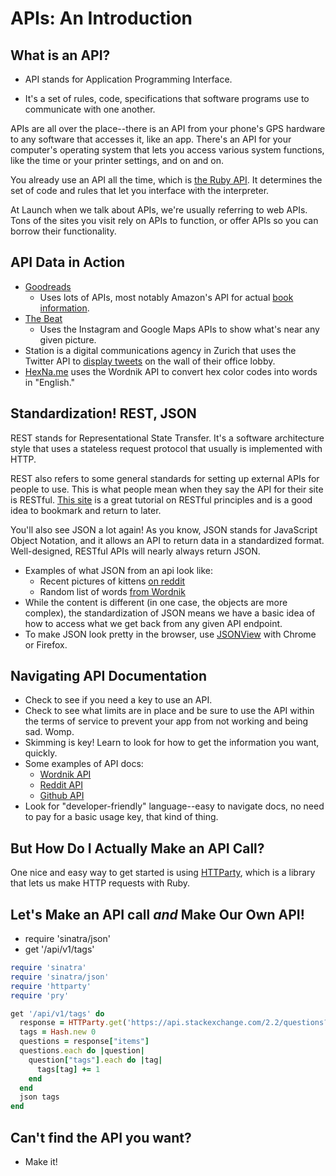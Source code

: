 # APIs: An Introduction

## What is an API?

  * API stands for Application Programming Interface.

  * It's a set of rules, code, specifications that software programs use to communicate with one another. 

APIs are all over the place--there is an API from your phone's GPS hardware to any software that accesses it, like an app. There's an API for your computer's operating system that lets you access various system functions, like the time or your printer settings, and on and on. 

You already use an API all the time, which is [the Ruby API](http://ruby-doc.org/stdlib-2.2.2). It determines the set of code and rules that let you interface with the interpreter.

At Launch when we talk about APIs, we're usually referring to web APIs. Tons of the sites you visit rely on APIs to function, or offer APIs so you can borrow their functionality.

## API Data in Action

- [Goodreads](http://www.goodreads.com)
  - Uses lots of APIs, most notably Amazon's API for actual [book information](https://www.goodreads.com/book/show/17351332-you-are-not-dead).
- [The Beat](http://sm.rutgers.edu/thebeat/?q=boston)
  - Uses the Instagram and Google Maps APIs to show what's near any given picture.
- Station is a digital communications agency in Zurich that uses the Twitter API to [display tweets](http://station.ch/about/live/) on the wall of their office lobby.
- [HexNa.me](http://hexna.me/) uses the Wordnik API to convert hex color codes into words in "English."

## Standardization! REST, JSON

REST stands for Representational State Transfer. It's a software architecture style that uses a stateless request protocol that usually is implemented with HTTP. 

REST also refers to some general standards for setting up external APIs for people to use. This is what people mean when they say the API for their site is RESTful. [This site](http://www.restapitutorial.com/lessons/whatisrest.html) is a great tutorial on RESTful principles and is a good idea to bookmark and return to later.

You'll also see JSON a lot again! As you know, JSON stands for JavaScript Object Notation, and it allows an API to return data in a standardized format. Well-designed, RESTful APIs will nearly always return JSON.
- Examples of what JSON from an api look like:
  - Recent pictures of kittens [on reddit](https://www.reddit.com/r/pics/search.json?q=kittens&sort=new)
  - Random list of words [from Wordnik](http://api.wordnik.com/v4/words.json/randomWords?hasDictionaryDef=false&minCorpusCount=0&maxCorpusCount=-1&minDictionaryCount=1&maxDictionaryCount=-1&minLength=5&maxLength=-1&limit=10&api_key=a2a73e7b926c924fad7001ca3111acd55af2ffabf50eb4ae5)
- While the content is different (in one case, the objects are more complex), the standardization of JSON means we have a basic idea of how to access what we get back from any given API endpoint.
- To make JSON look pretty in the browser, use [JSONView](https://chrome.google.com/webstore/detail/jsonview/chklaanhfefbnpoihckbnefhakgolnmc?hl=en) with Chrome or Firefox.

## Navigating API Documentation

- Check to see if you need a key to use an API.
- Check to see what limits are in place and be sure to use the API within the terms of service to prevent your app from not working and being sad. Womp.
- Skimming is key! Learn to look for how to get the information you want, quickly.
- Some examples of API docs:
  - [Wordnik API](http://developer.wordnik.com/docs.html)
  - [Reddit API](https://www.reddit.com/dev/api)
  - [Github API](https://developer.github.com/v3/)
- Look for "developer-friendly" language--easy to navigate docs, no need to pay for a basic usage key, that kind of thing. 

## But How Do I Actually Make an API Call?
One nice and easy way to get started is using [HTTParty](https://github.com/jnunemaker/httparty), which is a library that lets us make HTTP requests with Ruby.

## Let's Make an API call *and* Make Our Own API!
- require 'sinatra/json'
- get '/api/v1/tags'

```ruby
require 'sinatra'
require 'sinatra/json'
require 'httparty'
require 'pry'

get '/api/v1/tags' do
  response = HTTParty.get('https://api.stackexchange.com/2.2/questions?order=desc&sort=activity&site=stackoverflow')
  tags = Hash.new 0
  questions = response["items"]
  questions.each do |question|
    question["tags"].each do |tag|
      tags[tag] += 1
    end
  end
  json tags
end
```

## Can't find the API you want?
- Make it!





